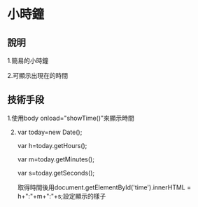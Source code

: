 # 小時鐘

## 說明
1.簡易的小時鐘

2.可顯示出現在的時間

## 技術手段
1.使用body onload="showTime()"來顯示時間
 
2.  
    var today=new Date();

    var h=today.getHours();
    
    var m=today.getMinutes();
    
    var s=today.getSeconds();
    
    取得時間後用document.getElementById('time').innerHTML = h+":"+m+":"+s;設定顯示的樣子
